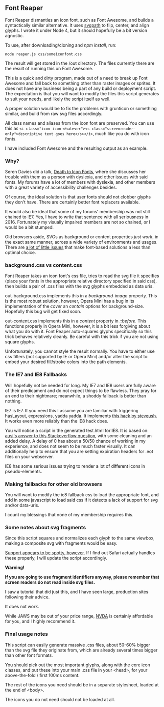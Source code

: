 ## Font Reaper

Font Reaper dismantles an icon font, such as Font Awesome, and builds a syntactically similar alternative. It uses [svgpath](https://github.com/fontello/svgpath) to flip, center, and align glyphs. I wrote it under Node 4, but it should hopefully be a bit version agnostic.

To use, after downloading/cloning and _npm install_, run:

    node reaper.js css/someiconfont.css

The result will get stored in the /out directory. The files currently there are the result of running this on Font Awesome.

This is a quick and dirty program, made out of a need to break up Font Awesome and fall back to something other than raster images or sprites. It does not have any business being a part of any build or deployment script. The expectation is that you will want to modify the files this script generates to suit your needs, and likely the script itself as well.

A proper solution would be to fix the problems with grunticon or something similar, and build from raw svg files accordingly.

All class names and aliases from the icon font are preserved. You can use this as `<i class="icon icon-whatever"><s class="screenreader-only">descriptive text goes here</s></i>`, much like you do with icon fonts.

I have included Font Awesome and the resulting output as an example.

### Why?

Seren Davies did a talk, [Death to Icon Fonts](https://www.youtube.com/watch?v=9xXBYcWgCHA), where she discusses her trouble with them as a person with dyslexia, and other issues with said fonts. My forums have a lot of members with dyslexia, and other members with a great variety of accessibility challenges besides.

Of course, the ideal solution is that user fonts should not clobber glyphs they don't have. There are certainly better font replacers available.

It would also be ideal that some of my forums' membership was not still chained to IE7. Yes, I have to write that sentence with all seriousness in 2016. Fortunately my visually impaired members are not so chained, or I would be a bit stumped.

Old browsers aside, SVGs as background or content properties _just work_, in the exact same manner, across a wide variety of environments and usages. There are [a lot of little issues](https://www.reddit.com/r/web_design/comments/44revh/font_reaper_replace_your_icon_font_with_a/czt5ylv) that make font-based solutions a less than optimal choice.

### background.css vs content.css

Font Reaper takes an icon font's css file, tries to read the svg file it specifies (place your fonts in the appropriate relative directory specified in said css), then builds a pair of .css files with the svg glyphs embedded as data uris.

out-background.css implements this in a _background-image_ property. This is the most robust solution, however, Opera Mini has a bug in its implementation of the _cover_ an _contain_ options for background-size. Hopefully this bug will get fixed soon.

out-content.css implements this in a _content_ property in _::before_. This functions properly in Opera Mini, however, it is a bit less forgiving about what you do with it. Font Reaper auto-squares glyphs specifically so this trick behaves relatively cleanly. Be careful with this trick if you are not using square glyphs.

Unfortunately, you cannot style the result normally. You have to either use css filters (not supported by IE or Opera Mini) and/or alter the script to embed your desired fill/stroke colors into the path elements.

### The IE7 and IE8 Fallbacks

Will hopefully not be needed for long. My IE7 and IE8 users are fully aware of their predicament and do not expect things to be flawless. They pray for an end to their nightmare; meanwhile, a shoddy fallback is better than nothing.

IE7 is IE7. If you need this I assume you are familiar with triggering hasLayout, expressions, yadda yadda. It implements [this hack by steveush](https://steveush.wordpress.com/2013/09/16/icon-fonts-in-internet-explorer-7/). It works even more reliably than the IE8 hack does.

You will notice a script in the generated test.html for IE8. It is based on [ausi's answer to this Stackoverflow question](http://stackoverflow.com/questions/9809351/ie8-css-font-face-fonts-only-working-for-before-content-on-over-and-sometimes), with some cleaning and an added delay. A delay of 0 has about a 50/50 chance of working in my experience, and does not seem to be much faster visually. It can additionally help to ensure that you are setting expiration headers for .eot files on your webserver.

IE8 has some serious issues trying to render a lot of different icons in pseudo-elements.

### Making fallbacks for other old browsers

You will want to modify the ie8 fallback css to load the appropriate font, and add in some javascript to load said css if it detects a lack of support for svg and/or data-uris.

I count my blessings that none of my membership requires this.

### Some notes about svg fragments

Since this script squares and normalizes each glyph to the same viewbox, making a composite svg with fragments would be easy.

[Support appears to be spotty, however](http://caniuse.com/svg-fragment). If I find out Safari actually handles these properly, I will update the script accordingly.

**Warning!**

**If you are going to use fragment identifiers anyway, please remember that screen readers do not read inside svg files.**

I saw a tutorial that did just this, and I have seen large, production sites following their advice.

It does not work.

While JAWS may be out of your price range, [NVDA](http://www.nvaccess.org/) is certainly affordable for you, and I highly recommend it.

### Final usage notes

This script can easily generate massive .css files, about 50-60% bigger than the svg file they originate from, which are already several times bigger than other font formats.

You should pick out the most important glyphs, along with the core icon classes, and put these into your main .css file in your \<head\>, for your above-the-fold / first 100ms content.

The rest of the icons you need should be in a separate stylesheet, loaded at the end of \<body\>.

The icons you do not need should not be loaded at all.